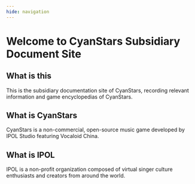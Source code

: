 ```yaml
---
hide: navigation
---
```


# Welcome to CyanStars Subsidiary Document Site

## What is this

This is the subsidiary documentation site of CyanStars, recording relevant information and game encyclopedias of CyanStars.

## What is CyanStars

CyanStars is a non-commercial, open-source music game developed by IPOL Studio featuring Vocaloid China.

## What is IPOL

IPOL is a non-profit organization composed of virtual singer culture enthusiasts and creators from around the world.
